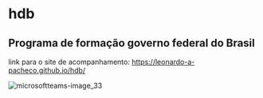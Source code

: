# hdb
## Programa de formação governo federal do Brasil

link para o site de acompanhamento: https://leonardo-a-pacheco.github.io/hdb/

![microsoftteams-image_33](https://github.com/Leonardo-A-Pacheco/hdb/assets/144040426/ad1364be-b2bd-4118-be8a-f30874ed3edb)



